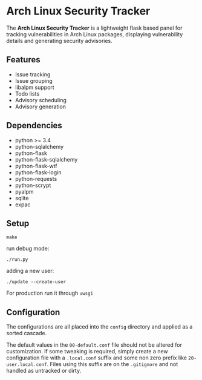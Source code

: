 # Arch Linux Security Tracker

The **Arch Linux Security Tracker** is a lightweight flask based panel
for tracking vulnerabilities in Arch Linux packages, displaying
vulnerability details and generating security advisories.

## Features

* Issue tracking
* Issue grouping
* libalpm support
* Todo lists
* Advisory scheduling
* Advisory generation

## Dependencies

* python >= 3.4
* python-sqlalchemy
* python-flask
* python-flask-sqlalchemy
* python-flask-wtf
* python-flask-login
* python-requests
* python-scrypt
* pyalpm
* sqlite
* expac

## Setup

```
make
```

run debug mode:

```
./run.py
```

adding a new user:

```
./update --create-user
```

For production run it through ```uwsgi```

## Configuration

The configurations are all placed into the ```config``` directory and
applied as a sorted cascade.

The default values in the ```00-default.conf``` file should not be
altered for customization. If some tweaking is required, simply create
a new configuration file with a ```.local.conf``` suffix and some non
zero prefix like ```20-user.local.conf```. Files using this suffix are
on the ```.gitignore``` and not handled as untracked or dirty.
